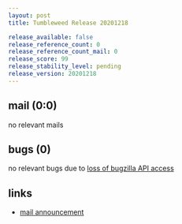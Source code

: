 ```yaml
---
layout: post
title: Tumbleweed Release 20201218

release_available: false
release_reference_count: 0
release_reference_count_mail: 0
release_score: 99
release_stability_level: pending
release_version: 20201218
---
```


## mail (0:0)

no relevant mails

## bugs (0)

<!--more-->

no relevant bugs due to [loss of bugzilla API access](https://bugzilla.opensuse.org/show_bug.cgi?id=1157722)



## links

- [mail announcement](https://github.com/boombatower/tumbleweed-review/issues/10)

